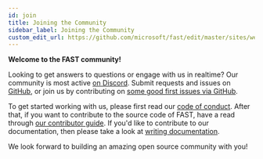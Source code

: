 ```yaml
---
id: join
title: Joining the Community
sidebar_label: Joining the Community
custom_edit_url: https://github.com/microsoft/fast/edit/master/sites/website/src/docs/community/join.md
---
```

**Welcome to the FAST community!**

Looking to get answers to questions or engage with us in realtime? Our community is most active [on Discord](https://discord.gg/FcSNfg4). Submit requests and issues on [GitHub](https://github.com/Microsoft/fast/issues/new/choose), or join us by contributing on [some good first issues via GitHub](https://github.com/Microsoft/fast/labels/good%20first%20issue).

To get started working with us, please first read our [code of conduct](code-of-conduct.md). After that, if you want to contribute to the source code of FAST, have a read through [our contributor guide](contributor-guide.md). If you'd like to contribute to our documentation, then please take a look at [writing documentation](writing-documentation.md).

We look forward to building an amazing open source community with you!
